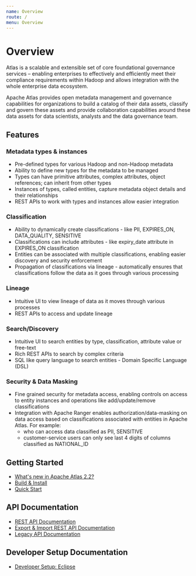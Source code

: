 ```yaml
---
name: Overview
route: /
menu: Overview
---
```


# Overview

Atlas is a scalable and extensible set of core foundational governance services – enabling
enterprises to effectively and efficiently meet their compliance requirements within Hadoop and
allows integration with the whole enterprise data ecosystem.

Apache Atlas provides open metadata management and governance capabilities for organizations
to build a catalog of their data assets, classify and govern these assets and provide collaboration
capabilities around these data assets for data scientists, analysts and the data governance team.


## Features

### Metadata types & instances
   * Pre-defined types for various Hadoop and non-Hadoop metadata
   * Ability to define new types for the metadata to be managed
   * Types can have primitive attributes, complex attributes, object references; can inherit from other types
   * Instances of types, called entities, capture metadata object details and their relationships
   * REST APIs to work with types and instances allow easier integration

### Classification
   * Ability to dynamically create classifications - like PII, EXPIRES_ON, DATA_QUALITY, SENSITIVE
   * Classifications can include attributes - like expiry_date attribute in EXPIRES_ON classification
   * Entities can be associated with multiple classifications, enabling easier discovery and security enforcement
   * Propagation of classifications via lineage - automatically ensures that classifications follow the data as it goes through various processing

### Lineage
   * Intuitive UI to view lineage of data as it moves through various processes
   * REST APIs to access and update lineage

### Search/Discovery
   * Intuitive UI to search entities by type, classification, attribute value or free-text
   * Rich REST APIs to search by complex criteria
   * SQL like query language to search entities - Domain Specific Language (DSL)

### Security & Data Masking
   * Fine grained security for metadata access, enabling controls on access to entity instances and operations like add/update/remove classifications
   * Integration with Apache Ranger enables authorization/data-masking on data access based on classifications associated with entities in Apache Atlas. For example:
      * who can access data classified as PII, SENSITIVE
      * customer-service users can only see last 4 digits of columns classified as NATIONAL_ID


## Getting Started

   * [What's new in Apache Atlas 2.2?](#/WhatsNew-2.2)
   * [Build & Install](#/Installation)
   * [Quick Start](#/QuickStart)

## API Documentation

   * <a href="api/v2/index.html">REST API Documentation</a>
   * [Export & Import REST API Documentation](#/ImportExportAPI)
   * <a href="../api/rest.html">Legacy API Documentation</a>

## Developer Setup Documentation
   * [Developer Setup: Eclipse](#/EclipseSetup)
